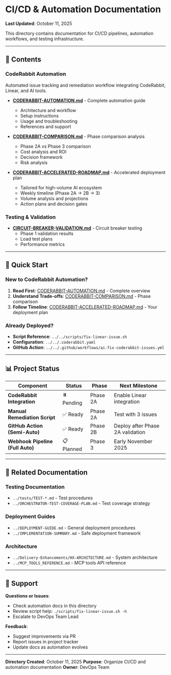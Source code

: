 # CI/CD & Automation Documentation

**Last Updated**: October 11, 2025

This directory contains documentation for CI/CD pipelines, automation workflows, and testing infrastructure.

---

## 📁 Contents

### CodeRabbit Automation
Automated issue tracking and remediation workflow integrating CodeRabbit, Linear, and AI tools.

- **[CODERABBIT-AUTOMATION.md](CODERABBIT-AUTOMATION.md)** - Complete automation guide
  - Architecture and workflow
  - Setup instructions
  - Usage and troubleshooting
  - References and support

- **[CODERABBIT-COMPARISON.md](CODERABBIT-COMPARISON.md)** - Phase comparison analysis
  - Phase 2A vs Phase 3 comparison
  - Cost analysis and ROI
  - Decision framework
  - Risk analysis

- **[CODERABBIT-ACCELERATED-ROADMAP.md](CODERABBIT-ACCELERATED-ROADMAP.md)** - Accelerated deployment plan
  - Tailored for high-volume AI ecosystem
  - Weekly timeline (Phase 2A → 2B → 3)
  - Volume analysis and projections
  - Action plans and decision gates

### Testing & Validation

- **[CIRCUIT-BREAKER-VALIDATION.md](CIRCUIT-BREAKER-VALIDATION.md)** - Circuit breaker testing
  - Phase 1 validation results
  - Load test plans
  - Performance metrics

---

## 🚀 Quick Start

### New to CodeRabbit Automation?

1. **Read First**: [CODERABBIT-AUTOMATION.md](CODERABBIT-AUTOMATION.md) - Complete overview
2. **Understand Trade-offs**: [CODERABBIT-COMPARISON.md](CODERABBIT-COMPARISON.md) - Phase comparison
3. **Follow Timeline**: [CODERABBIT-ACCELERATED-ROADMAP.md](CODERABBIT-ACCELERATED-ROADMAP.md) - Your deployment plan

### Already Deployed?

- **Script Reference**: `../../scripts/fix-linear-issue.sh`
- **Configuration**: `../../.coderabbit.yaml`
- **GitHub Action**: `../../.github/workflows/ai-fix-coderabbit-issues.yml`

---

## 📊 Project Status

| Component | Status | Phase | Next Milestone |
|-----------|--------|-------|----------------|
| **CodeRabbit Integration** | ⏸️ Pending | Phase 2A | Enable Linear integration |
| **Manual Remediation Script** | ✅ Ready | Phase 2A | Test with 3 issues |
| **GitHub Action (Semi-Auto)** | ✅ Ready | Phase 2B | Deploy after Phase 2A validation |
| **Webhook Pipeline (Full Auto)** | 📋 Planned | Phase 3 | Early November 2025 |

---

## 🔗 Related Documentation

### Testing Documentation
- `../tests/TEST-*.md` - Test procedures
- `../ORCHESTRATOR-TEST-COVERAGE-PLAN.md` - Test coverage strategy

### Deployment Guides
- `../DEPLOYMENT-GUIDE.md` - General deployment procedures
- `../IMPLEMENTATION-SUMMARY.md` - Safe deployment framework

### Architecture
- `../Delivery-Enhancements/HX-ARCHITECTURE.md` - System architecture
- `../MCP_TOOLS_REFERENCE.md` - MCP tools API reference

---

## 💬 Support

**Questions or Issues**:
- Check automation docs in this directory
- Review script help: `./scripts/fix-linear-issue.sh -h`
- Escalate to DevOps Team Lead

**Feedback**:
- Suggest improvements via PR
- Report issues in project tracker
- Update docs as automation evolves

---

**Directory Created**: October 11, 2025
**Purpose**: Organize CI/CD and automation documentation
**Owner**: DevOps Team
